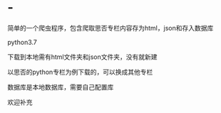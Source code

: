 # -
简单的一个爬虫程序，包含爬取思否专栏内容存为html，json和存入数据库

python3.7

下载到本地需有html文件夹和json文件夹，没有就新建

以思否的python专栏为例下载的，可以换成其他专栏

数据库是本地数据库，需要自己配置库

欢迎补充
